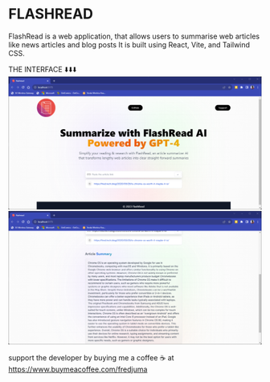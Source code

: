 FLASHREAD
=========

FlashRead is a web application, that allows users to summarise web articles like news articles and blog posts
It is built using React, Vite, and Tailwind CSS.

THE INTERFACE ⬇️⬇️⬇️
![Alt Text](screenshots/interface.png)
![Alt Text](screenshots/sum.png)

support the developer by buying me a coffee ☕ at https://www.buymeacoffee.com/fredjuma